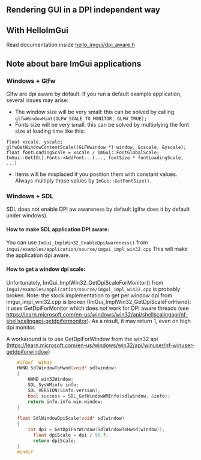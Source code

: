## Rendering GUI in a DPI independent way


## With HelloImGui

Read documentation inside [hello_imgui/dpi_aware.h](../src/hello_imgui/dpi_aware.h)

## Note about bare ImGui applications

### Windows + Glfw

Glfw are dpi aware by default. If you run a default example application, several issues may arise:

* The window size will be very small: this can be solved by calling `glfwWindowHint(GLFW_SCALE_TO_MONITOR, GLFW_TRUE);`
* Fonts size will be very small: this can be solved by multiplying the font size at loading time like this: 
```
float xscale, yscale;
glfwGetWindowContentScale((GLFWwindow *) window, &xscale, &yscale);
float fontLoadingScale = xscale / ImGui::FontGlobalScale;
ImGui::GetIO().Fonts->AddFont...(..., fontSize * fontLoadingScale, ...) 
```
* Items will be misplaced if you position them with constant values. Always multiply those values by `ImGui::GetFontSize()`.


### Windows + SDL

SDL does not enable DPI aw  awareness by default (glfw does it by default under windows).

#### How to make SDL application DPI aware:
You can use `ImGui_ImplWin32_EnableDpiAwareness()` from `imgui/examples/application/source/imgui_impl_win32.cpp`
This will make the application dpi aware.

#### How to get a window dpi scale:
Unfortunately, ImGui_ImplWin32_GetDpiScaleForMonitor() from `imgui/examples/application/source/imgui_impl_win32.cpp`
is probably broken.
Note: the stock implementation to get per window dpi from imgui_impl_win32.cpp is broken (ImGui_ImplWin32_GetDpiScaleForHwnd): 
it uses GetDpiForMonitor which does not work for DPI aware threads (see https://learn.microsoft.com/en-us/windows/win32/api/shellscalingapi/nf-shellscalingapi-getdpiformonitor).
As a result, it may return 1, even on high dpi monitor.

A workaround is to use GetDpiForWindow from the win32 api (https://learn.microsoft.com/en-us/windows/win32/api/winuser/nf-winuser-getdpiforwindow)
```cpp
    #ifdef _WIN32
    HWND SdlWindowToHwnd(void* sdlwindow) 
    {
        HWND win32Window;
        SDL_SysWMinfo info;
        SDL_VERSION(&info.version);
        bool success = SDL_GetWindowWMInfo(sdlwindow, &info);
        return info.info.win.window;
    }
    
    float SdlWindowDpiScale(void* sdlwindow)
    {
        int dpi = GetDpiForWindow(SdlWindowToHwnd(window));
          float dpiScale = dpi / 96.f;
          return dpiScale;
    }
    #endif
```

